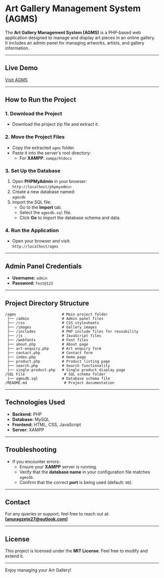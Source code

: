 # Art Gallery Management System (AGMS)

The **Art Gallery Management System (AGMS)** is a PHP-based web application designed to manage and display art pieces in an online gallery. It includes an admin panel for managing artworks, artists, and gallery information.

---

## Live Demo

[Visit AGMS](https://agms.infinityfreeapp.com/index.php)

---

## How to Run the Project

### 1. Download the Project
- Download the project zip file and extract it.

### 2. Move the Project Files
- Copy the extracted `agms` folder.
- Paste it into the server's root directory:
    - For **XAMPP**: `xampp/htdocs`

### 3. Set Up the Database
1. Open **PHPMyAdmin** in your browser:  
   `http://localhost/phpmyadmin`
2. Create a new database named:  
   `agmsdb`
3. Import the SQL file:
    - Go to the **Import** tab.
    - Select the `agmsdb.sql` file.
    - Click **Go** to import the database schema and data.

### 4. Run the Application
- Open your browser and visit:  
  `http://localhost/agms`

---

## Admin Panel Credentials

- **Username:** `admin`
- **Password:** `Test@123`

---

## Project Directory Structure
```
/agms                     # Main project folder  
 ├── /admin               # Admin panel files  
 ├── /css                 # CSS stylesheets  
 ├── /images              # Gallery images  
 ├── /includes            # PHP include files for reusability  
 ├── /js                  # JavaScript files  
 ├── /webfonts            # Font files  
 ├── about.php            # About page  
 ├── art-enquiry.php      # Art enquiry form  
 ├── contact.php          # Contact form  
 ├── index.php            # Home page  
 ├── product.php          # Product listing page  
 ├── search.php           # Search functionality  
 ├── single-product.php   # Single product display page  
/SQL File                  # SQL schema folder  
 ├── agmsdb.sql           # Database schema file  
/README.md                 # Project documentation  
```

---

## Technologies Used
- **Backend:** PHP
- **Database:** MySQL
- **Frontend:** HTML, CSS, JavaScript
- **Server:** XAMPP

---

## Troubleshooting
- If you encounter errors:
    - Ensure your **XAMPP** server is running.
    - Verify that the **database name** in your configuration file matches `agmsdb`.
    - Confirm that the correct **port** is being used (default: `80`).

---

## Contact
For any queries or support, feel free to reach out at:  
**[anuragzete27@outlook.com]**

---

## License
This project is licensed under the **MIT License**. Feel free to modify and extend it.

---

Enjoy managing your Art Gallery! 

